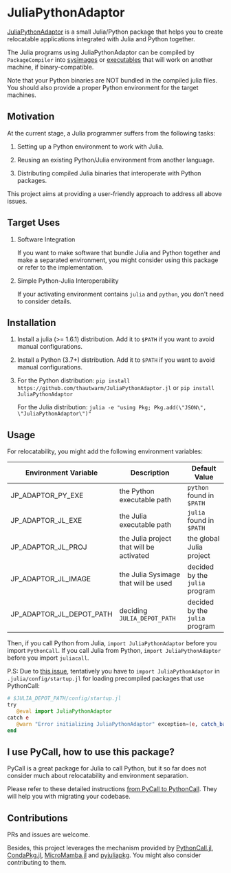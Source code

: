 # JuliaPythonAdaptor

[JuliaPythonAdaptor](https://github.com/thautwarm/JuliaPythonAdaptor.jl) is a small Julia/Python package that helps you to create relocatable applications integrated with Julia and Python together.

The Julia programs using JuliaPythonAdaptor can be compiled by `PackageCompiler` into [sysimages](https://julialang.github.io/PackageCompiler.jl/stable/sysimages.html) or [executables](https://julialang.github.io/PackageCompiler.jl/stable/apps.html) that will work on another machine, if binary-compatible.

Note that your Python binaries are NOT bundled in the compiled julia files. You should also provide a proper Python environment for the target machines.

## Motivation

At the current stage, a Julia programmer suffers from the following tasks:

1. Setting up a Python environment to work with Julia.

2. Reusing an existing Python/Julia environment from another language.

3. Distributing compiled Julia binaries that interoperate with Python packages.

This project aims at providing a user-friendly approach to address all above issues.

## Target Uses

1. Software Integration

    If you want to make software that bundle Julia and Python together and make a separated environment, you might consider using this package or refer to the implementation.

2. Simple Python-Julia Interoperability

    If your activating environment contains `julia` and `python`, you don't need to consider details.

## Installation

1. Install a julia (>= 1.6.1) distribution. Add it to `$PATH` if you want to avoid manual configurations.

2. Install a Python (3.7+) distribution. Add it to `$PATH` if you want to avoid manual configurations.

3. For the Python distribution: `pip install https://github.com/thautwarm/JuliaPythonAdaptor.jl` or `pip install JuliaPythonAdaptor`

   For the Julia distribution: `julia -e "using Pkg; Pkg.add(\"JSON\", \"JuliaPythonAdaptor\")"`

## Usage

For relocatability, you might add the following environment variables:

| Environment Variable  | Description   | Default Value | 
|---|---|---|
| JP_ADAPTOR_PY_EXE  | the Python executable path  | `python` found in `$PATH`  |
| JP_ADAPTOR_JL_EXE  | the Julia executable path  | `julia` found in `$PATH`  |
| JP_ADAPTOR_JL_PROJ | the Julia project that will be activated  | the global Julia project  |
| JP_ADAPTOR_JL_IMAGE | the Julia Sysimage that will be used | decided by the `julia` program  |
| JP_ADAPTOR_JL_DEPOT_PATH | deciding `JULIA_DEPOT_PATH` | decided by the `julia` program |


Then, if you call Python from Julia, `import JuliaPythonAdaptor` before you import `PythonCall`. If you call Julia from Python, `import JuliaPythonAdaptor` before you import `juliacall`.

P.S: Due to [this issue](https://github.com/JuliaLang/julia/issues/45888), tentatively you have to `import JuliaPythonAdaptor` in `.julia/config/startup.jl` for loading precompiled packages that use PythonCall:

```julia
# $JULIA_DEPOT_PATH/config/startup.jl
try
   @eval import JuliaPythonAdaptor
catch e
   @warn "Error initializing JuliaPythonAdaptor" exception=(e, catch_backtrace())
end
```


## I use PyCall, how to use this package?

PyCall is a great package for Julia to call Python, but it so far does not consider much about relocatability and environment separation.

Please refer to these detailed instructions [from PyCall to PythonCall](https://cjdoris.github.io/PythonCall.jl/stable/pycall/). They will help you with migrating your codebase.

## Contributions

PRs and issues are welcome.

Besides, this project leverages the mechanism provided by [PythonCall.jl](https://github.com/cjdoris/PythonCall.jl), [CondaPkg.jl](https://github.com/cjdoris/CondaPkg.jl/), [MicroMamba.jl](https://github.com/cjdoris/MicroMamba.jl) and [pyjuliapkg](https://github.com/cjdoris/pyjuliapkg). You might also consider contributing to them.
